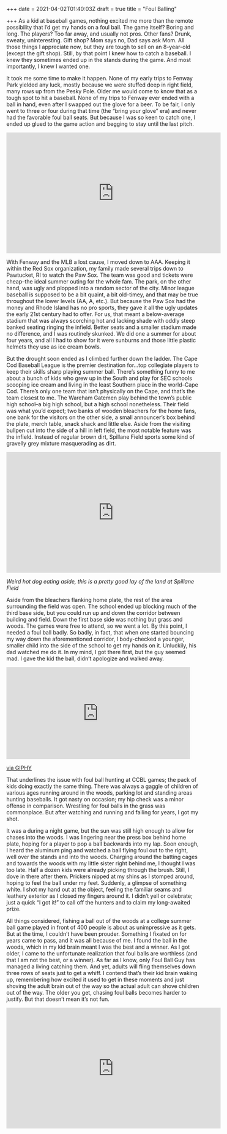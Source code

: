 +++
date = 2021-04-02T01:40:03Z
draft = true
title = "Foul Balling"

+++
As a kid at baseball games, nothing excited me more than the remote possibility that I’d get my hands on a foul ball. The game itself? Boring and long. The players? Too far away, and usually not pros. Other fans? Drunk, sweaty, uninteresting. Gift shop? Mom says no, Dad says ask Mom. All those things I appreciate now, but they are tough to sell on an 8-year-old (except the gift shop). Still, by that point I knew how to catch a baseball. I knew they sometimes ended up in the stands during the game. And most importantly, I knew I wanted one.

It took me some time to make it happen. None of my early trips to Fenway Park yielded any luck, mostly because we were stuffed deep in right field, many rows up from the Pesky Pole. Older me would come to know that as a tough spot to hit a baseball. None of my trips to Fenway ever ended with a ball in hand, even after I swapped out the glove for a beer. To be fair, I only went to three or four during that time (the “bring your glove” era) and never had the favorable foul ball seats. But because I was so keen to catch one, I ended up glued to the game action and begging to stay until the last pitch.

<iframe width="560" height="315" src="https://www.youtube.com/embed/TeKtnvh5_6k" title="YouTube video player" frameborder="0" allow="accelerometer; autoplay; clipboard-write; encrypted-media; gyroscope; picture-in-picture" allowfullscreen></iframe>

With Fenway and the MLB a lost cause, I moved down to AAA. Keeping it within the Red Sox organization, my family made several trips down to Pawtucket, RI to watch the Paw Sox. The team was good and tickets were cheap–the ideal summer outing for the whole fam. The park, on the other hand, was ugly and plopped into a random sector of the city. Minor league baseball is supposed to be a bit quaint, a bit old-timey, and that may be true throughout the lower levels (AA, A, etc.). But because the Paw Sox had the money and Rhode Island has no pro sports, they gave it all the ugly updates the early 21st century had to offer. For us, that meant a below-average stadium that was always scorching hot and lacking shade with oddly steep banked seating ringing the infield. Better seats and a smaller stadium made no difference, and I was routinely skunked. We did one a summer for about four years, and all I had to show for it were sunburns and those little plastic helmets they use as ice cream bowls.

But the drought soon ended as I climbed further down the ladder. The Cape Cod Baseball League is the premier destination for…top collegiate players to keep their skills sharp playing summer ball. There’s something funny to me about a bunch of kids who grew up in the South and play for SEC schools scooping ice cream and living in the least Southern place in the world–Cape Cod. There’s only one team that isn’t physically on the Cape, and that’s the team closest to me. The Wareham Gatemen play behind the town’s public high school–a big high school, but a high school nonetheless. Their field was what you’d expect; two banks of wooden bleachers for the home fans, one bank for the visitors on the other side, a small announcer’s box behind the plate, merch table, snack shack and little else. Aside from the visiting bullpen cut into the side of a hill in left field, the most notable feature was the infield. Instead of regular brown dirt, Spillane Field sports some kind of gravelly grey mixture masquerading as dirt.

<iframe width="560" height="315" src="https://www.youtube.com/embed/Ksg0ahFv2K0" title="YouTube video player" frameborder="0" allow="accelerometer; autoplay; clipboard-write; encrypted-media; gyroscope; picture-in-picture" allowfullscreen></iframe>

_Weird hot dog eating aside, this is a pretty good lay of the land at Spillane Field_

Aside from the bleachers flanking home plate, the rest of the area surrounding the field was open. The school ended up blocking much of the third base side, but you could run up and down the corridor between building and field. Down the first base side was nothing but grass and woods. The games were free to attend, so we went a lot. By this point, I needed a foul ball badly. So badly, in fact, that when one started bouncing my way down the aforementioned corridor, I body-checked a younger, smaller child into the side of the school to get my hands on it. Unluckily, his dad watched me do it. In my mind, I got there first, but the guy seemed mad. I gave the kid the ball, didn’t apologize and walked away.

<iframe src="https://giphy.com/embed/8c9JXDINO5TMnaBGkn" width="480" height="240" frameBorder="0" class="giphy-embed" allowFullScreen></iframe><p><a href="https://giphy.com/gifs/sunnyfxx-sunny-its-always-in-philadelphia-8c9JXDINO5TMnaBGkn">via GIPHY</a></p>

That underlines the issue with foul ball hunting at CCBL games; the pack of kids doing exactly the same thing. There was always a gaggle of children of various ages running around in the woods, parking lot and standing areas hunting baseballs. It got nasty on occasion; my hip check was a minor offense in comparison. Wrestling for foul balls in the grass was commonplace. But after watching and running and failing for years, I got my shot.

It was a during a night game, but the sun was still high enough to allow for chases into the woods. I was lingering near the press box behind home plate, hoping for a player to pop a ball backwards into my lap. Soon enough, I heard the aluminum ping and watched a ball flying foul out to the right, well over the stands and into the woods. Charging around the batting cages and towards the woods with my little sister right behind me, I thought I was too late. Half a dozen kids were already picking through the brush. Still, I dove in there after them. Prickers nipped at my shins as I stomped around, hoping to feel the ball under my feet. Suddenly, a glimpse of something white. I shot my hand out at the object, feeling the familiar seams and leathery exterior as I closed my fingers around it. I didn’t yell or celebrate; just a quick “I got it!” to call off the hunters and to claim my long-awaited prize.

All things considered, fishing a ball out of the woods at a college summer ball game played in front of 400 people is about as unimpressive as it gets. But at the time, I couldn’t have been prouder. Something I fixated on for years came to pass, and it was all because of me. I found the ball in the woods, which in my kid brain meant I was the best and a winner. As I got older, I came to the unfortunate realization that foul balls are worthless (and that I am not the best, or a winner). As far as I know, only Foul Ball Guy has managed a living catching them. And yet, adults will fling themselves down three rows of seats just to get a whiff. I contend that’s their kid brain waking up, remembering how excited it used to get in these moments and just shoving the adult brain out of the way so the actual adult can shove children out of the way. The older you get, chasing foul balls becomes harder to justify. But that doesn’t mean it’s not fun.

<iframe width="560" height="315" src="https://www.youtube.com/embed/gfMQ9JwaShY" title="YouTube video player" frameborder="0" allow="accelerometer; autoplay; clipboard-write; encrypted-media; gyroscope; picture-in-picture" allowfullscreen></iframe>